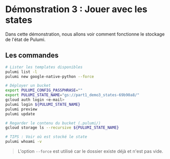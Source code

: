 # Démonstration 3 : Jouer avec les states

Dans cette démonstration, nous allons voir comment fonctionne le stockage de l'état de Pulumi.

## Les commandes

```bash
# Lister les templates disponibles
pulumi list -l
pulumi new google-native-python --force

# Déployer un bucket
export PULUMI_CONFIG_PASSPHRASE=""
export PULUMI_STATE_NAME="gs://part1_demo3_states-69b90a8/"
gcloud auth login <e-mail>
pulumi login ${PULUMI_STATE_NAME}
pulumi preview
pulumi update

# Regarder le contenu du bucket (.pulumi/)
gcloud storage ls --recursive ${PULUMI_STATE_NAME}

# TIPS : Voir où est stocké le state
pulumi whoami -v
```

> L'option `--force` est utilisé car le dossier existe déjà et n'est pas vide.
